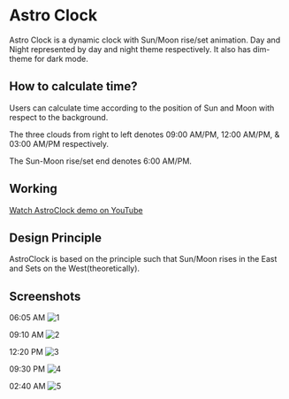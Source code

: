 # Astro Clock

Astro Clock is a dynamic clock with Sun/Moon rise/set animation.
Day and Night represented by day and night theme respectively.
It also has dim-theme for dark mode.

How to calculate time?
-
Users can calculate time according to the position of Sun and Moon with respect to the background.

The three clouds from right to left denotes 09:00 AM/PM, 12:00 AM/PM, & 03:00 AM/PM respectively.

The Sun-Moon rise/set end denotes 6:00 AM/PM.

Working
-
[Watch AstroClock demo on YouTube](https://youtu.be/4XEsHSq_ZXs)

Design Principle
-
AstroClock is based on the principle such that Sun/Moon rises in the East and Sets on the West(theoretically).

Screenshots
-
06:05 AM
![1](https://user-images.githubusercontent.com/20029287/71783433-aee1dd00-300c-11ea-8fa8-3d4259fdd1f3.jpg)

09:10 AM
![2](https://user-images.githubusercontent.com/20029287/71783435-b2756400-300c-11ea-96fc-fad9c285ed0c.jpg)

12:20 PM
![3](https://user-images.githubusercontent.com/20029287/71783437-b608eb00-300c-11ea-8dc6-a84c0d4c7d30.jpg)

09:30 PM
![4](https://user-images.githubusercontent.com/20029287/71783440-b86b4500-300c-11ea-966f-75e82216bd16.jpg)

02:40 AM
![5](https://user-images.githubusercontent.com/20029287/71783441-bbfecc00-300c-11ea-8ab0-b0cfdd575fc1.jpg)

